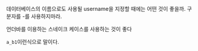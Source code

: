 
데이터베이스의 이름으로도 사용될 username을 지정할 때에는 어떤 것이 좋을까.
구분자를 -를 사용하지마라. 

언더바를 이용하는 스네이크 케이스를 사용하는 것이 좋다

`a_b1`이런식으로 말이다.